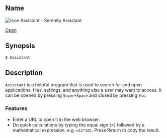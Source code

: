 ## Name

![Icon](/res/icons/16x16/app-assistant.png) Assistant - Serenity Assistant

[Open](file:///bin/Assistant)

## Synopsis

```**sh
$ Assistant
```

## Description

`Assistant` is a helpful program that is used to search for and open applications, files, settings, and anything else a user may want to access. It can be opened by pressing `Super+Space` and closed by pressing `Esc`.

### Features

* Enter a URL to open it in the web browser.
* Do quick calculations by typing the equal sign (=) followed by a mathematical expression, e.g. `=22*101`. Press Return to copy the result.
